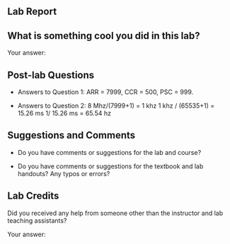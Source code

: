 ##  Lab Report ##

What is something cool you did in this lab?
-----------
Your answer: 


Post-lab Questions
-------

* Answers to Question 1: ARR = 7999, CCR = 500, PSC = 999.

* Answers to Question 2: 8 Mhz/(7999+1) = 1 khz 1 khz / (65535+1) = 15.26 ms 1/ 15.26 ms = 65.54 hz


Suggestions and Comments
-------

* Do you have comments or suggestions for the lab and course?


* Do you have comments or suggestions for the textbook and lab handouts? Any typos or errors?



Lab Credits
-------
Did you received any help from someone other than the instructor and lab teaching assistants?

Your answer: 


